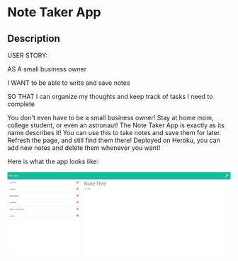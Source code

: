 # Note Taker App 

## Description 
USER STORY: 

AS A small business owner

I WANT to be able to write and save notes

SO THAT I can organize my thoughts and keep track of tasks I need to complete

You don't even have to be a small business owner! Stay at home mom, college student, or even an astronaut! The Note Taker App is exactly as its name describes it! You can use this to take notes and save them for later. Refresh the page, and still find them there! Deployed on Heroku, you can add new notes and delete them whenever you want!

Here is what the app looks like: 

![](image/note-taker.png)

